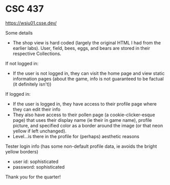 # CSC 437

https://wsiu01.csse.dev/

Some details

- The shop view is hard coded (largely the original HTML I had from the earlier labs). User, field, bees, eggs, and bears are stored in their respective Collections.

If not logged in:
- If the user is not logged in, they can visit the home page and view static information pages (about the game, info is not guaranteed to be factual (it definitely isn't))

If logged in:
- If the user is logged in, they have access to their profile page where they can edit their info
- They also have access to their pollen page (a cookie-clicker-esque page) that uses their display name (ie their in game name), profile picture, and specified color as a border around the image (or that neon yellow if left unchanged).
- Level...is there in the profile for (perhaps) aesthetic reasons 

Tester login info (has some non-default profile data, ie avoids the bright yellow borders)
- user id: sophisticated
- password: sophisticated

Thank you for the quarter!